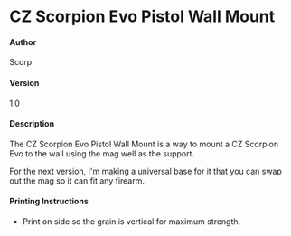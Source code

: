 # CZ Scorpion Evo Pistol Wall Mount

#### Author
Scorp

#### Version
1.0

#### Description
The  CZ Scorpion Evo Pistol Wall Mount is a way to mount a CZ Scorpion Evo to the wall using the mag well as the support.

For the next version, I'm making a universal base for it that you can swap out the mag so it can fit any firearm. 

#### Printing Instructions
* Print on side so the grain is vertical for maximum strength.


